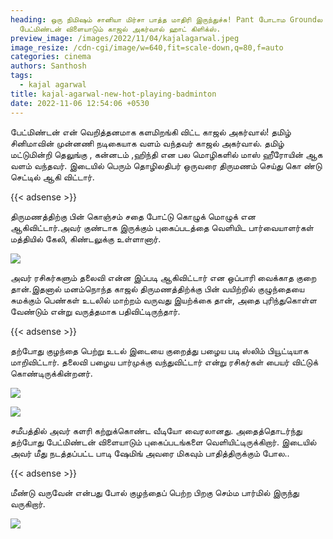 ```yaml
---
heading: ஒரு நிமிஷம் சானியா மிர்சா பாத்த மாதிரி இருந்துச்சு! Pant போடாம Groundல
  பேட்மிண்டன் விளையாடும் காஜல் அகர்வால் ஹாட் கிளிக்ஸ்.
preview_image: /images/2022/11/04/kajalagarwal.jpeg
image_resize: /cdn-cgi/image/w=640,fit=scale-down,q=80,f=auto
categories: cinema
authors: Santhosh
tags:
  - kajal agarwal
title: kajal-agarwal-new-hot-playing-badminton
date: 2022-11-06 12:54:06 +0530
---
```

பேட்மிண்டன் என் வெறித்தனமாக களமிறங்கி விட்ட காஜல் அகர்வால்!
தமிழ் சினிமாவின் முன்னணி நடிகையாக வளம் வந்தவர் காஜல் அகர்வால். தமிழ் மட்டுமின்றி தெலுங்கு , கன்னடம் ,ஹிந்தி என பல மொழிகளில்  மாஸ் ஹீரோயின் ஆக வளம் வந்தவர். இடையில் பெரும் தொழிலதிபர் ஒருவரை திருமணம் செய்து கொ ண்டு செட்டில் ஆகி விட்டார். 

{{< adsense >}}


திருமணத்திற்கு பின் கொஞ்சம் சதை போட்டு கொழுக் மொழுக் என ஆகிவிட்டார்.அவர் குண்டாக இருக்கும் புகைப்படத்தை வெளியிட பார்வையாளர்கள் மத்தியில் கேலி, கிண்டலுக்கு உள்ளானார். 

![](/images/2022/11/04/kajal-agarwal-new-hot-playing-badminton.jpeg)

அவர் ரசிகர்களும் தலைவி என்ன இப்படி ஆகிவிட்டார் என ஒப்பாரி வைக்காத குறை தான்.இதனால் மனம்நொந்த காஜல் திருமணத்திற்க்கு பின் வயிற்றில் குழுந்தையை சுமக்கும் பெண்கள் உடலில் மாற்றம் வருவது இயற்க்கை  தான், அதை புரிந்துகொள்ள வேண்டும் என்று வருத்தமாக பதிவிட்டிருந்தார்.

{{< adsense >}}


தற்போது குழந்தை பெற்று உடல் இடையை குறைத்து பழைய படி  ஸ்லிம் பியூட்டியாக மாறிவிட்டார். தலைவி பழைய பார்முக்கு  வந்துவிட்டார் என்று ரசிகர்கள்  பையர் விட்டுக் கொண்டிருக்கின்றனர். 


![](/images/2022/11/04/kajal-agarwal-new-hot-playing-badminton2.jpeg)

![](/images/2022/11/04/kajal-agarwal-new-hot-playing-badminton4.jpeg)

சமீபத்தில் அவர் களரி கற்றுக்கொண்ட  வீடியோ வைரலானது. அதைத்தொடர்ந்து தற்போது பேட்மிண்டன் விளையாடும் புகைப்படங்களை வெளியிட்டிருக்கிறார். இடையில் அவர் மீது நடத்தப்பட்ட பாடி ஷேமிங் அவரை மிகவும் பாதித்திருக்கும் போல.. 

{{< adsense >}}

மீண்டு வருவேன் என்பது போல் குழந்தைப் பெற்ற பிறகு செம்ம பார்மில் இருந்து வருகிறார்.

![](/images/2022/11/04/kajal-agarwal-new-hot-playing-badminton6.jpeg)